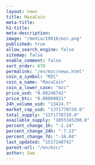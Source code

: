 ```yaml
---
layout: news
title: MazaCoin
meta-title: 
h1-title: 
meta-description: 
image: "/media/19816/mzc.png"
published: true
allow_search_engine: false
sitemap: false
enable_comment: false
sort_order: 670
permalink: "/en/mzc/news.html"
coin_a_symbol: "MZC"
coin_a_name: "MazaCoin"
coin_a_lower_case: "mzc"
price_usd: "0.00246742"
price_btc: "0.00000021"
24h_volume_usd: "13424.7"
market_cap_usd: "1371778720.0"
total_supply: "1371778720.0"
available_supply: "1055345280.0"
percent_change_1h: "-1.14"
percent_change_24h: "-7.23"
percent_change_7d: "-16.04"
last_updated: "1517140742"
parent-url: "/en/mzc/"
author: Sam
---
```


